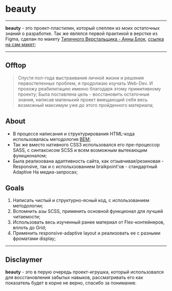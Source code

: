 # beauty

***

**beauty** - это проект-пластилин, который слеплен из моих остаточных знаний о разработке. Так же являлся первой практикой в верстке из Figma, сделан по макету [Типичного Верстальщика - Анны Блок](https://www.youtube.com/channel/UCn5wduCq2Mus0v85QZn9IaA), [ссылка на сам макет](https://www.figma.com/file/V3l3zWEuVqixPQzeWw34AI/Templates-HTML%2FCSS?node-id=0%3A1&viewport=380%2C527%2C0.3488253355026245);

***

## Offtop

> Спустя пол-года выстраивания личной жизни и решения первостепенных проблем, я продолжаю изучать Web-Dev. И прохожу реабилитацию именно благодаря этому примитивному проекту;
> Была поставлена цель - восстановить остаточные знания, написав маленький проект вмещающий себя весь возможный максимум уже до этого пройденного материала;

## About

* В процессе написания и структурирования HTML-кода использовалась методология [BEM](https://ru.bem.info/methodology/quick-start/);
* Так же вместо нативного CSS3 использовался его пре-процессор SASS, с синтаксисом SCSS и всем возможным вытекающим функционалом;
* Была реализована адаптивность сайта, как отзывчивая/резиновая - Responsive, так и с испольхзованием braikpoint'ов - стандартный Adaptive На медиа-запросах;

## Goals

1. Написать чистый и структурно-ясный код, с использованием методологии;
2. Вспомнить азы SCSS, применить основной функционал для лучшей читаемости;
3. Использовать весь изученный ранее материал от Flex-контейнеров, вплоть до Grid;
4. Применить responsive-adaptive layout и реализовать ее с разными фроматами display;

***

## Disclaymer

**beauty** - это в перую очередь проект-игрушка, который использовался для восстановления забытых навыков, рассматривать его как показатель будет в корне не верно, спасибо за понимание.
